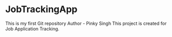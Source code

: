 # JobTrackingApp
This is my first Git repository
Author - Pinky Singh
This project is created for Job Application Tracking.
